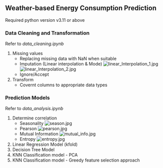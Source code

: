 ## Weather-based Energy Consumption Prediction
Required python version v3.11 or above

### Data Cleaning and Transformation
Refer to _data_cleaning.ipynb_
1. Missing values
    * Replacing missing data with NaN when suitable
    * Imputation (Linear interpolation & Mode)
    ![linear_Interpolation_1.jpg](/images/linear_Interpolation_1.JPG)
    ![linear_Interpolation_2.jpg](/images/linear_Interpolation_2.JPG)
    * Ignore/Accept
2. Transform
    * Covernt columns to appropriate data types

### Prediction Models
Refer to _data_analysis.ipynb_

1. Determine correlation
    * Seasonality
    ![season.jpg](/images/season.JPG)
    * Pearson
    ![pearson.jpg](/images/pearson.JPG)
    * Mutual Information
    ![mutual_info.jpg](/images/mutual_info.JPG)
    * Entropy
    ![entropy.jpg]([/images/entropy.JPG](https://github.com/ellont/Data-Analysis-Projects/blob/main/weather_energy_prediction/images/entropy.JPG))
2. Linear Regression Model (kfold)
3. Decision Tree Model
4. KNN Classification model - PCA
5. KNN Classification model - Greedy feature selection approach
